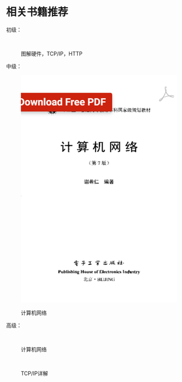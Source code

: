 # 相关书籍推荐

初级：

<figure><img src="https://m.media-amazon.com/images/I/31dh1TzYW2L.jpg" alt=""><figcaption><p>图解硬件，TCP/IP，HTTP</p></figcaption></figure>

中级：

<figure><img src="../../.gitbook/assets/1724160910288.png" alt=""><figcaption><p>计算机网络</p></figcaption></figure>

高级：&#x20;

<div>

<figure><img src="https://encrypted-tbn0.gstatic.com/images?q=tbn:ANd9GcRGZGoqAbpbOb6SwrCG5SWPCwADQ5ofaJAXww&#x26;s" alt=""><figcaption><p>计算机网络</p></figcaption></figure>

 

<figure><img src="https://encrypted-tbn0.gstatic.com/images?q=tbn:ANd9GcTAaRFT0Srcuh6COR4qgP2rZNpYxAXP9rWoYw&#x26;s" alt=""><figcaption><p>TCP/IP详解</p></figcaption></figure>

</div>
